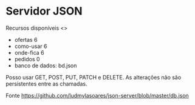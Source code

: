 # Servidor JSON

Recursos disponíveis <>
- ofertas 6
- como-usar 6
- onde-fica 6
- pedidos 0
- banco de dados: bd.json

Posso usar GET, POST, PUT, PATCH e DELETE. As alterações não são persistentes entre as chamadas.

Fonte
https://github.com/ludmylasoares/json-server/blob/master/db.json
